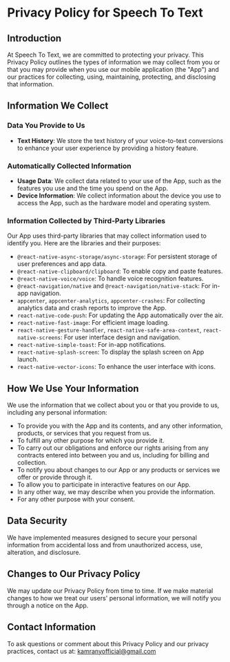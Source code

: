 # Privacy Policy for Speech To Text

## Introduction

At Speech To Text, we are committed to protecting your privacy. This Privacy Policy outlines the types of information we may collect from you or that you may provide when you use our mobile application (the "App") and our practices for collecting, using, maintaining, protecting, and disclosing that information.

## Information We Collect

### Data You Provide to Us

- **Text History**: We store the text history of your voice-to-text conversions to enhance your user experience by providing a history feature.

### Automatically Collected Information

- **Usage Data**: We collect data related to your use of the App, such as the features you use and the time you spend on the App.
- **Device Information**: We collect information about the device you use to access the App, such as the hardware model and operating system.

### Information Collected by Third-Party Libraries

Our App uses third-party libraries that may collect information used to identify you. Here are the libraries and their purposes:

- `@react-native-async-storage/async-storage`: For persistent storage of user preferences and app data.
- `@react-native-clipboard/clipboard`: To enable copy and paste features.
- `@react-native-voice/voice`: To handle voice recognition features.
- `@react-navigation/native` and `@react-navigation/native-stack`: For in-app navigation.
- `appcenter`, `appcenter-analytics`, `appcenter-crashes`: For collecting analytics data and crash reports to improve the App.
- `react-native-code-push`: For updating the App automatically over the air.
- `react-native-fast-image`: For efficient image loading.
- `react-native-gesture-handler`, `react-native-safe-area-context`, `react-native-screens`: For user interface design and navigation.
- `react-native-simple-toast`: For in-app notifications.
- `react-native-splash-screen`: To display the splash screen on App launch.
- `react-native-vector-icons`: To enhance the user interface with icons.

## How We Use Your Information

We use the information that we collect about you or that you provide to us, including any personal information:

- To provide you with the App and its contents, and any other information, products, or services that you request from us.
- To fulfill any other purpose for which you provide it.
- To carry out our obligations and enforce our rights arising from any contracts entered into between you and us, including for billing and collection.
- To notify you about changes to our App or any products or services we offer or provide through it.
- To allow you to participate in interactive features on our App.
- In any other way, we may describe when you provide the information.
- For any other purpose with your consent.

## Data Security

We have implemented measures designed to secure your personal information from accidental loss and from unauthorized access, use, alteration, and disclosure.

## Changes to Our Privacy Policy

We may update our Privacy Policy from time to time. If we make material changes to how we treat our users' personal information, we will notify you through a notice on the App.

## Contact Information

To ask questions or comment about this Privacy Policy and our privacy practices, contact us at: kamranyofficial@gmail.com
